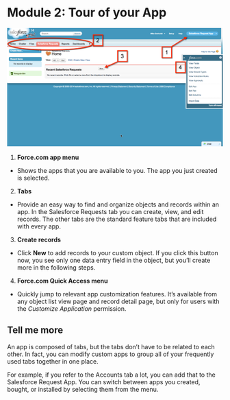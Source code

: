 # Module 2: Tour of your App

![](https://raw.githubusercontent.com/sready/DeclarativeWorkbook/master/images/02-tour-of-your-app.png)

1. **Force.com app menu** 
  - Shows the apps that you are available to you. The app you just created is selected.

2. **Tabs** 
  - Provide an easy way to find and organize objects and records within an app. In the Salesforce Requests tab you can create, view, and edit records. The other tabs are the standard feature tabs that are included with every app.

3. **Create records** 
  - Click **New**  to add records to your custom object. If you click this button now, you see only one data entry field in the object, but you’ll create more in the following steps.

4. **Force.com Quick Access menu**
  - Quickly jump to relevant app customization features. It’s available from any object list view page and record detail page, but only for users with the _Customize Application_ permission.

## Tell me more

An app is composed of tabs, but the tabs don’t have to be related to each other. In fact, you can modify custom apps to group all of your frequently used tabs together in one place. 

For example, if you refer to the Accounts tab a lot, you can add that to the Salesforce Request App. You can switch between apps you created, bought, or installed by selecting them from the menu.
